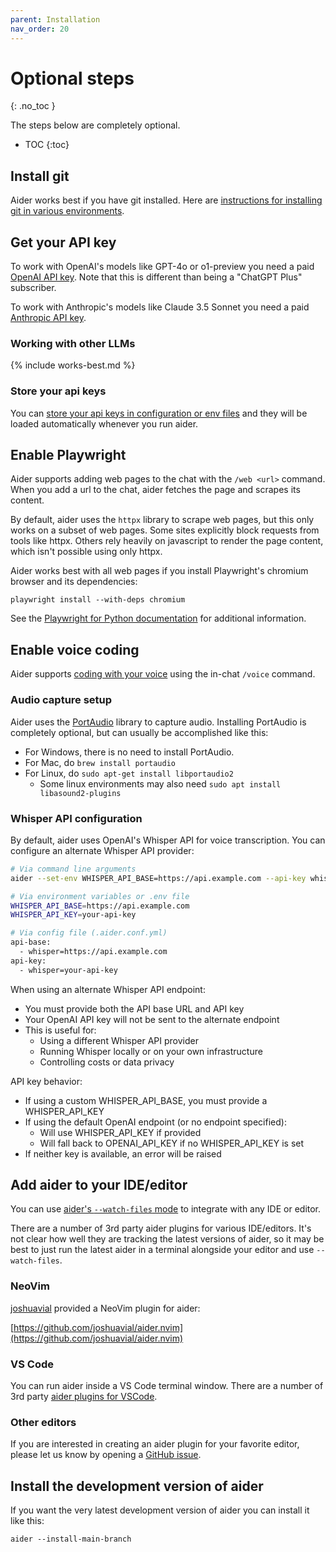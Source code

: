 ```yaml
---
parent: Installation
nav_order: 20
---
```


# Optional steps
{: .no_toc }

The steps below are completely optional.

- TOC
{:toc}

## Install git

Aider works best if you have git installed.
Here are
[instructions for installing git in various environments](https://github.com/git-guides/install-git).

## Get your API key

To work with OpenAI's models like GPT-4o or o1-preview you need a paid
[OpenAI API key](https://help.openai.com/en/articles/4936850-where-do-i-find-my-secret-api-key).
Note that this is different than being a "ChatGPT Plus" subscriber.

To work with Anthropic's models like Claude 3.5 Sonnet you need a paid
[Anthropic API key](https://docs.anthropic.com/claude/reference/getting-started-with-the-api).


### Working with other LLMs

{% include works-best.md %}

### Store your api keys 

You can [store your api keys in configuration or env files](/docs/config/api-keys.html)
and they will be loaded automatically whenever you run aider.

## Enable Playwright 

Aider supports adding web pages to the chat with the `/web <url>` command.
When you add a url to the chat, aider fetches the page and scrapes its
content.

By default, aider uses the `httpx` library to scrape web pages, but this only
works on a subset of web pages.
Some sites explicitly block requests from tools like httpx.
Others rely heavily on javascript to render the page content,
which isn't possible using only httpx.

Aider works best with all web pages if you install
Playwright's chromium browser and its dependencies:

```
playwright install --with-deps chromium
```

See the
[Playwright for Python documentation](https://playwright.dev/python/docs/browsers#install-system-dependencies)
for additional information.


## Enable voice coding 

Aider supports 
[coding with your voice](https://aider.chat/docs/usage/voice.html)
using the in-chat `/voice` command.

### Audio capture setup

Aider uses the [PortAudio](http://www.portaudio.com) library to
capture audio.
Installing PortAudio is completely optional, but can usually be accomplished like this:

- For Windows, there is no need to install PortAudio.
- For Mac, do `brew install portaudio`
- For Linux, do `sudo apt-get install libportaudio2`
  - Some linux environments may also need `sudo apt install libasound2-plugins`

### Whisper API configuration

By default, aider uses OpenAI's Whisper API for voice transcription. You can configure an alternate Whisper API provider:

```bash
# Via command line arguments
aider --set-env WHISPER_API_BASE=https://api.example.com --api-key whisper=your-api-key

# Via environment variables or .env file
WHISPER_API_BASE=https://api.example.com
WHISPER_API_KEY=your-api-key

# Via config file (.aider.conf.yml)
api-base:
  - whisper=https://api.example.com
api-key:
  - whisper=your-api-key
```

When using an alternate Whisper API endpoint:

- You must provide both the API base URL and API key
- Your OpenAI API key will not be sent to the alternate endpoint
- This is useful for:
    - Using a different Whisper API provider
    - Running Whisper locally or on your own infrastructure
    - Controlling costs or data privacy

API key behavior:

- If using a custom WHISPER_API_BASE, you must provide a WHISPER_API_KEY
- If using the default OpenAI endpoint (or no endpoint specified):
    - Will use WHISPER_API_KEY if provided
    - Will fall back to OPENAI_API_KEY if no WHISPER_API_KEY is set
- If neither key is available, an error will be raised

## Add aider to your IDE/editor

You can use 
[aider's `--watch-files` mode](https://aider.chat/docs/usage/watch.html)
to integrate with any IDE or editor.

There are a number of 3rd party aider plugins for various IDE/editors.
It's not clear how well they are tracking the latest
versions of aider,
so it may be best to just run the latest
aider in a terminal alongside your editor and use `--watch-files`.

### NeoVim

[joshuavial](https://github.com/joshuavial) provided a NeoVim plugin for aider:

[https://github.com/joshuavial/aider.nvim](https://github.com/joshuavial/aider.nvim)

### VS Code

You can run aider inside a VS Code terminal window.
There are a number of 3rd party 
[aider plugins for VSCode](https://marketplace.visualstudio.com/search?term=aider%20-kodu&target=VSCode&category=All%20categories&sortBy=Relevance).

### Other editors

If you are interested in creating an aider plugin for your favorite editor,
please let us know by opening a
[GitHub issue](https://github.com/Aider-AI/aider/issues).


## Install the development version of aider 

If you want the very latest development version of aider
you can install it like this:

```
aider --install-main-branch
```
